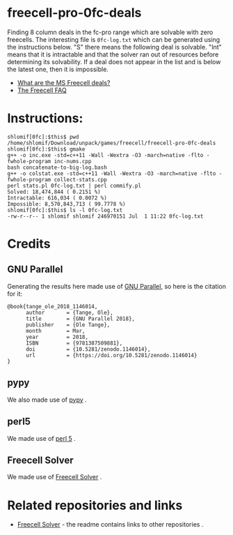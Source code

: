 # freecell-pro-0fc-deals

Finding 8 column deals in the fc-pro range which are solvable with zero
freecells. The interesting file is `0fc-log.txt` which can be generated using
the instructions below. "S" there means the following deal is solvable. "Int"
means that it is intractable and that the solver ran out of resources before
determining its solvability. If a deal does not appear in the list and is below
the latest one, then it is impossible.

* [What are the MS Freecell deals?](http://fc-solve.shlomifish.org/faq.html#what_are_ms_deals)
* [The Freecell FAQ](http://www.solitairelaboratory.com/fcfaq.html)

# Instructions:

```
shlomif[0fc]:$this$ pwd
/home/shlomif/Download/unpack/games/freecell/freecell-pro-0fc-deals
shlomif[0fc]:$this$ gmake
g++ -o inc.exe -std=c++11 -Wall -Wextra -O3 -march=native -flto -fwhole-program inc-nums.cpp
bash concatenate-to-big-log.bash
g++ -o colstat.exe -std=c++11 -Wall -Wextra -O3 -march=native -flto -fwhole-program collect-stats.cpp
perl stats.pl 0fc-log.txt | perl commify.pl
Solved: 18,474,844 ( 0.2151 %)
Intractable: 616,034 ( 0.0072 %)
Impossible: 8,570,843,713 ( 99.7778 %)
shlomif[0fc]:$this$ ls -l 0fc-log.txt
-rw-r--r-- 1 shlomif shlomif 246970151 Jul  1 11:22 0fc-log.txt
```

# Credits

## GNU Parallel

Generating the results here made use of
[GNU Parallel](https://www.gnu.org/software/parallel/), so here is the citation
for it:

```
@book{tange_ole_2018_1146014,
      author       = {Tange, Ole},
      title        = {GNU Parallel 2018},
      publisher    = {Ole Tange},
      month        = Mar,
      year         = 2018,
      ISBN         = {9781387509881},
      doi          = {10.5281/zenodo.1146014},
      url          = {https://doi.org/10.5281/zenodo.1146014}
}
```

## pypy

We also made use of [pypy](http://pypy.org/) .

## perl5

We made use of [perl 5](https://dev.perl.org/perl5/) .

## Freecell Solver

We made use of [Freecell Solver](http://fc-solve.shlomifish.org/) .

# Related repositories and links

* [Freecell Solver](https://github.com/shlomif/fc-solve) - the readme contains links to other repositories .
